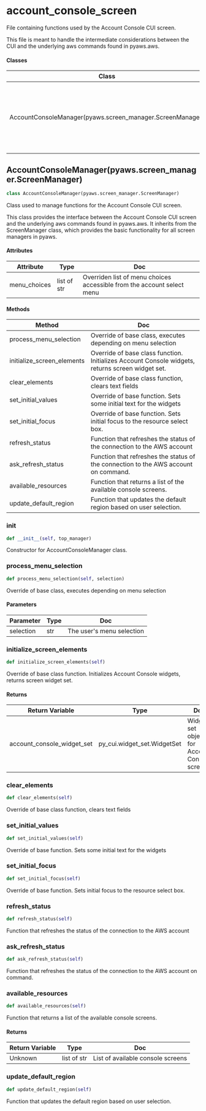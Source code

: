 # account_console_screen

File containing functions used by the Account Console CUI screen.



This file is meant to handle the intermediate considerations between the 
CUI and the underlying aws commands found in pyaws.aws.

#### Classes

 Class  | Doc
-----|-----
 AccountConsoleManager(pyaws.screen_manager.ScreenManager) | Class used to manage functions for the Account Console CUI screen.




## AccountConsoleManager(pyaws.screen_manager.ScreenManager)

```python
class AccountConsoleManager(pyaws.screen_manager.ScreenManager)
```

Class used to manage functions for the Account Console CUI screen.



This class provides the interface between the Account Console CUI screen and the underlying
aws commands found in pyaws.aws. It inherits from the ScreenManager class, which provides
the basic functionality for all screen managers in pyaws.


#### Attributes

 Attribute  | Type  | Doc
-----|----------|-----
 menu_choices  |  list of str | Overriden list of menu choices accessible from the account select menu

#### Methods

 Method  | Doc
-----|-----
 process_menu_selection | Override of base class, executes depending on menu selection
 initialize_screen_elements | Override of base class function. Initializes Account Console widgets, returns screen widget set.
 clear_elements | Override of base class function, clears text fields
 set_initial_values | Override of base function. Sets some initial text for the widgets
 set_initial_focus | Override of base function. Sets initial focus to the resource select box.
 refresh_status | Function that refreshes the status of the connection to the AWS account
 ask_refresh_status | Function that refreshes the status of the connection to the AWS account on command.
 available_resources | Function that returns a list of the available console screens.
 update_default_region | Function that updates the default region based on user selection.




### __init__

```python
def __init__(self, top_manager)
```

Constructor for AccountConsoleManager class.







### process_menu_selection

```python
def process_menu_selection(self, selection)
```

Override of base class, executes depending on menu selection




#### Parameters

 Parameter  | Type  | Doc
-----|----------|-----
 selection  |  str | The user's menu selection





### initialize_screen_elements

```python
def initialize_screen_elements(self)
```

Override of base class function. Initializes Account Console widgets, returns screen widget set.




#### Returns

 Return Variable  | Type  | Doc
-----|----------|-----
 account_console_widget_set  |  py_cui.widget_set.WidgetSet | Widget set object for Account Console screen





### clear_elements

```python
def clear_elements(self)
```

Override of base class function, clears text fields







### set_initial_values

```python
def set_initial_values(self)
```

Override of base function. Sets some initial text for the widgets







### set_initial_focus

```python
def set_initial_focus(self)
```

Override of base function. Sets initial focus to the resource select box.







### refresh_status

```python
def refresh_status(self)
```

Function that refreshes the status of the connection to the AWS account







### ask_refresh_status

```python
def ask_refresh_status(self)
```

Function that refreshes the status of the connection to the AWS account on command.







### available_resources

```python
def available_resources(self)
```

Function that returns a list of the available console screens.




#### Returns

 Return Variable  | Type  | Doc
-----|----------|-----
 Unknown | list of str | List of available console screens





### update_default_region

```python
def update_default_region(self)
```

Function that updates the default region based on user selection.










